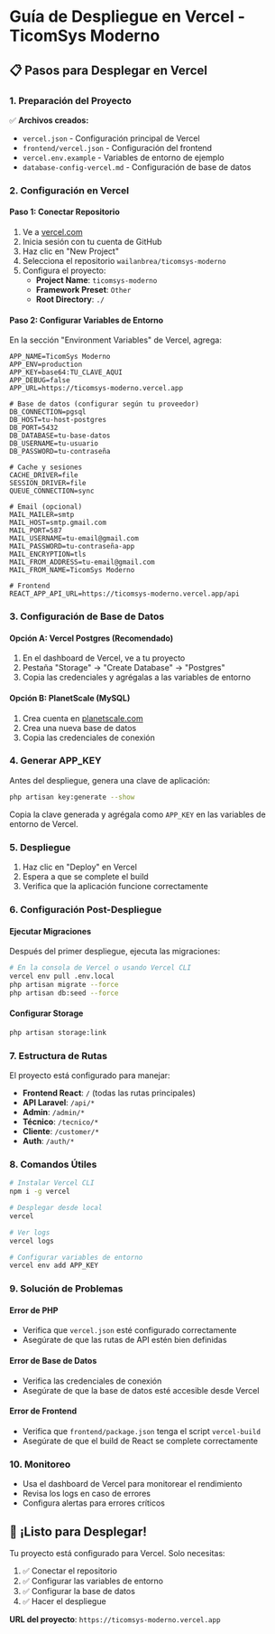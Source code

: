 # Guía de Despliegue en Vercel - TicomSys Moderno

## 📋 Pasos para Desplegar en Vercel

### 1. Preparación del Proyecto

✅ **Archivos creados:**
- `vercel.json` - Configuración principal de Vercel
- `frontend/vercel.json` - Configuración del frontend
- `vercel.env.example` - Variables de entorno de ejemplo
- `database-config-vercel.md` - Configuración de base de datos

### 2. Configuración en Vercel

#### Paso 1: Conectar Repositorio
1. Ve a [vercel.com](https://vercel.com)
2. Inicia sesión con tu cuenta de GitHub
3. Haz clic en "New Project"
4. Selecciona el repositorio `wailanbrea/ticomsys-moderno`
5. Configura el proyecto:
   - **Project Name**: `ticomsys-moderno`
   - **Framework Preset**: `Other`
   - **Root Directory**: `./`

#### Paso 2: Configurar Variables de Entorno
En la sección "Environment Variables" de Vercel, agrega:

```env
APP_NAME=TicomSys Moderno
APP_ENV=production
APP_KEY=base64:TU_CLAVE_AQUI
APP_DEBUG=false
APP_URL=https://ticomsys-moderno.vercel.app

# Base de datos (configurar según tu proveedor)
DB_CONNECTION=pgsql
DB_HOST=tu-host-postgres
DB_PORT=5432
DB_DATABASE=tu-base-datos
DB_USERNAME=tu-usuario
DB_PASSWORD=tu-contraseña

# Cache y sesiones
CACHE_DRIVER=file
SESSION_DRIVER=file
QUEUE_CONNECTION=sync

# Email (opcional)
MAIL_MAILER=smtp
MAIL_HOST=smtp.gmail.com
MAIL_PORT=587
MAIL_USERNAME=tu-email@gmail.com
MAIL_PASSWORD=tu-contraseña-app
MAIL_ENCRYPTION=tls
MAIL_FROM_ADDRESS=tu-email@gmail.com
MAIL_FROM_NAME=TicomSys Moderno

# Frontend
REACT_APP_API_URL=https://ticomsys-moderno.vercel.app/api
```

### 3. Configuración de Base de Datos

#### Opción A: Vercel Postgres (Recomendado)
1. En el dashboard de Vercel, ve a tu proyecto
2. Pestaña "Storage" → "Create Database" → "Postgres"
3. Copia las credenciales y agrégalas a las variables de entorno

#### Opción B: PlanetScale (MySQL)
1. Crea cuenta en [planetscale.com](https://planetscale.com)
2. Crea una nueva base de datos
3. Copia las credenciales de conexión

### 4. Generar APP_KEY

Antes del despliegue, genera una clave de aplicación:

```bash
php artisan key:generate --show
```

Copia la clave generada y agrégala como `APP_KEY` en las variables de entorno de Vercel.

### 5. Despliegue

1. Haz clic en "Deploy" en Vercel
2. Espera a que se complete el build
3. Verifica que la aplicación funcione correctamente

### 6. Configuración Post-Despliegue

#### Ejecutar Migraciones
Después del primer despliegue, ejecuta las migraciones:

```bash
# En la consola de Vercel o usando Vercel CLI
vercel env pull .env.local
php artisan migrate --force
php artisan db:seed --force
```

#### Configurar Storage
```bash
php artisan storage:link
```

### 7. Estructura de Rutas

El proyecto está configurado para manejar:

- **Frontend React**: `/` (todas las rutas principales)
- **API Laravel**: `/api/*`
- **Admin**: `/admin/*`
- **Técnico**: `/tecnico/*`
- **Cliente**: `/customer/*`
- **Auth**: `/auth/*`

### 8. Comandos Útiles

```bash
# Instalar Vercel CLI
npm i -g vercel

# Desplegar desde local
vercel

# Ver logs
vercel logs

# Configurar variables de entorno
vercel env add APP_KEY
```

### 9. Solución de Problemas

#### Error de PHP
- Verifica que `vercel.json` esté configurado correctamente
- Asegúrate de que las rutas de API estén bien definidas

#### Error de Base de Datos
- Verifica las credenciales de conexión
- Asegúrate de que la base de datos esté accesible desde Vercel

#### Error de Frontend
- Verifica que `frontend/package.json` tenga el script `vercel-build`
- Asegúrate de que el build de React se complete correctamente

### 10. Monitoreo

- Usa el dashboard de Vercel para monitorear el rendimiento
- Revisa los logs en caso de errores
- Configura alertas para errores críticos

## 🚀 ¡Listo para Desplegar!

Tu proyecto está configurado para Vercel. Solo necesitas:

1. ✅ Conectar el repositorio
2. ✅ Configurar las variables de entorno
3. ✅ Configurar la base de datos
4. ✅ Hacer el despliegue

**URL del proyecto**: `https://ticomsys-moderno.vercel.app`
